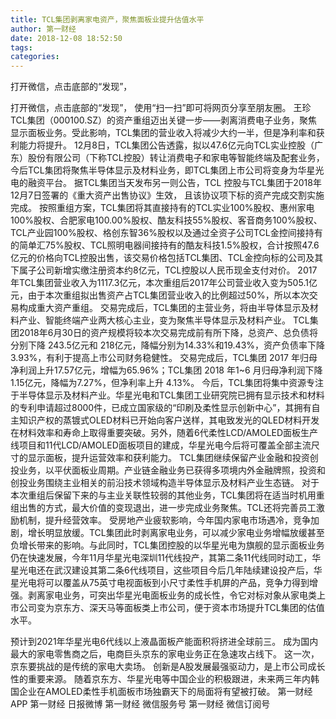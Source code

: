 ```yaml
---
title: TCL集团剥离家电资产，聚焦面板业提升估值水平
author: 第一财经
date: 2018-12-08 18:52:50
tags: 
categories: 
---
```

打开微信，点击底部的“发现”，
<!-- more -->
打开微信，点击底部的“发现”，
使用“扫一扫”即可将网页分享至朋友圈。
王珍
TCL集团（000100.SZ）的资产重组迈出关键一步——剥离消费电子业务，聚焦显示面板业务。受此影响，TCL集团的营业收入将减少大约一半，但是净利率和获利能力将提升。
12月8日，TCL集团公告透露，拟以47.6亿元向TCL实业控股（广东）股份有限公司（下称TCL控股）转让消费电子和家电等智能终端及配套业务，今后TCL集团将聚焦半导体显示及材料业务，即TCL集团上市公司将变身为华星光电的融资平台。
据TCL集团当天发布另一则公告，TCL 控股与TCL集团于2018年 12月7日签署的《重大资产出售协议》生效， 且该协议项下标的资产完成交割实施完成。
按照重组方案，TCL集团将其直接持有的TCL实业100%股权、惠州家电100%股权、合肥家电100.00%股权、酷友科技55%股权、客音商务100%股权、TCL产业园100%股权、格创东智36%股权以及通过全资子公司TCL金控间接持有的简单汇75%股权、TCL照明电器间接持有的酷友科技1.5%股权，合计按照47.6亿元的价格向TCL控股出售，该交易价格包括TCL集团、TCL金控向标的公司及其下属子公司新增实缴注册资本约8亿元，TCL控股以人民币现金支付对价。
2017年TCL集团营业收入为1117.3亿元，本次重组后2017年公司营业收入变为505.1亿元，由于本次重组拟出售资产占TCL集团营业收入的比例超过50%，所以本次交易构成重大资产重组。
交易完成后，TCL集团的主营业务，将由半导体显示及材料产业、智能终端产业两大核心主业，变为聚焦半导体显示及材料产业。
TCL集团2018年6月30日的资产规模将较本次交易完成前有所下降，总资产、总负债将分别下降 243.5亿元和 218亿元，降幅分别为14.33%和19.43%，资产负债率下降 3.93%，有利于提高上市公司财务稳健性。 交易完成后，TCL集团 2017 年归母净利润上升17.57亿元，增幅为65.96%；TCL集团 2018 年1~6 月归母净利润下降 1.15亿元，降幅为7.27%，但净利率上升 4.13%。
今后，TCL集团将集中资源专注于半导体显示及材料产业。华星光电和TCL集团工业研究院已拥有显示技术和材料的专利申请超过8000件，已成立国家级的“印刷及柔性显示创新中心”，其拥有自主知识产权的蒸镀式OLED材料已开始向客户送样，其电致发光的QLED材料开发在材料效率和寿命上取得重要突破。另外，随着6代柔性LCD/AMOLED面板生产线项目和11代LCD/AMOLED面板项目的建成，华星光电今后将可覆盖全部主流尺寸的显示面板，提升运营效率和获利能力。
TCL集团继续保留产业金融和投资创投业务，以平伏面板业周期。产业链金融业务已获得多项境内外金融牌照，投资和创投业务围绕主业相关的前沿技术领域构造半导体显示及材料产业生态链。
对于本次重组后保留下来的与主业关联性较弱的其他业务，TCL集团将在适当时机用重组出售的方式，最大价值的变现退出，进一步完成业务聚焦。TCL还将完善员工激励机制，提升经营效率。
受房地产业疲软影响，今年国内家电市场遇冷，竞争加剧，增长明显放缓。TCL集团此时剥离家电业务，可以减少家电业务增幅放缓甚至负增长带来的影响。与此同时，TCL集团控股的以华星光电为旗舰的显示面板业务仍在快速发展，今年11月华星光电深圳11代线投产，其第二条11代线同时动工，华星光电还在武汉建设其第二条6代线项目，这些项目今后几年陆续建设投产后，华星光电将可以覆盖从75英寸电视面板到小尺寸柔性手机屏的产品，竞争力得到增强。剥离家电业务，可突出华星光电面板业务的成长性，令它对标对象从家电类上市公司变为京东方、深天马等面板类上市公司，便于资本市场提升TCL集团的估值水平。
 
 
预计到2021年华星光电6代线以上液晶面板产能面积将挤进全球前三。
成为国内最大的家电零售商之后，电商巨头京东的家电业务正在急速攻占线下。这一次，京东要挑战的是传统的家电大卖场。
创新是A股发展最强驱动力，是上市公司成长性的重要来源。
随着京东方、华星光电等中国企业的积极跟进，未来两三年内韩国企业在AMOLED柔性手机面板市场独霸天下的局面将有望被打破。
第一财经
APP
第一财经
日报微博
第一财经
微信服务号
第一财经
微信订阅号
